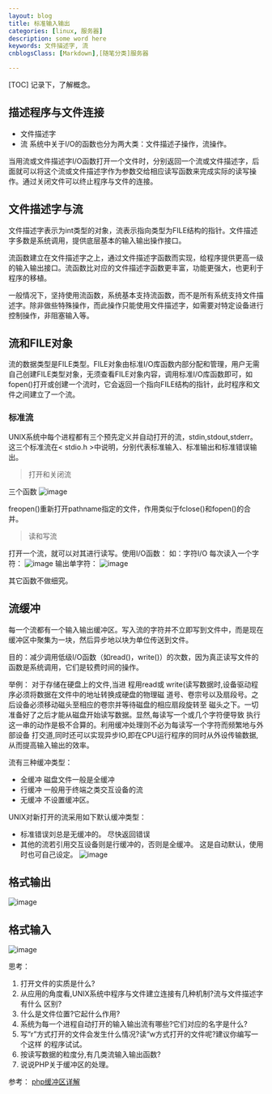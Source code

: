```yaml
---
layout: blog
title: 标准输入输出
categories: [linux, 服务器]
description: some word here
keywords: 文件描述字, 流
cnblogsClass: [Markdown],[随笔分类]服务器

---
```


[TOC]
记录下，了解概念。
## 描述程序与文件连接
- 文件描述字
- 流
系统中关于I/O的函数也分为两大类：文件描述子操作，流操作。

当用流或文件描述字I/O函数打开一个文件时，分别返回一个流或文件描述字，后面就可以将这个流或文件描述字作为参数交给相应读写函数来完成实际的读写操作。通过关闭文件可以终止程序与文件的连接。

## 文件描述字与流
文件描述字表示为int类型的对象，流表示指向类型为FILE结构的指针。文件描述字多数是系统调用，提供底层基本的输入输出操作接口。

流函数建立在文件描述字之上，通过文件描述字函数而实现，给程序提供更高一级的输入输出接口。流函数比对应的文件描述字函数更丰富，功能更强大，也更利于程序的移植。

一般情况下，坚持使用流函数，系统基本支持流函数，而不是所有系统支持文件描述字。除非做些特殊操作，而此操作只能使用文件描述字，如需要对特定设备进行控制操作，非阻塞输入等。

## 流和FILE对象
流的数据类型是FILE类型。FILE对象由标准I/O库函数内部分配和管理，用户无需自己创建FILE类型对象，无须查看FILE对象内容，调用标准I/O库函数即可，如fopen()打开或创建一个流时，它会返回一个指向FILE结构的指针，此时程序和文件之间建立了一个流。

### 标准流
UNIX系统中每个进程都有三个预先定义并自动打开的流，stdin,stdout,stderr。这三个标准流在< stdio.h >中说明，分别代表标准输入、标准输出和标准错误输出。

> 打开和关闭流

三个函数
![image](https://note.youdao.com/yws/res/42707/WEBRESOURCE2ab8a30c5322aa9de14d2070d5cf9bd4)

freopen()重新打开pathname指定的文件，作用类似于fclose()和fopen()的合并。

> 读和写流

打开一个流，就可以对其进行读写。使用I/O函数：
如：字符I/O
每次读入一个字符：
![image](https://note.youdao.com/yws/res/42725/WEBRESOURCE630a678743526d5c930abd495602167a)
输出单字符：
![image](https://note.youdao.com/yws/res/42735/WEBRESOURCEbdad376541034e584d5e1522700cfac2)

其它函数不做细究。

## 流缓冲
每一个流都有一个输入输出缓冲区。写入流的字符并不立即写到文件中，而是现在缓冲区中聚集为一块，然后异步地以块为单位传送到文件。

目的：减少调用低级I/O函数（如read()，write()）的次数，因为真正读写文件的函数是系统调用，它们是较费时间的操作。

举例：
对于存储在硬盘上的文件,当进
程用read或 write(读写数据时,设备驱动程序必须将数据在文件中的地址转换成硬盘的物理磁
道号、卷宗号以及扇段号。之后设备必须移动磁头至相应的卷宗并等待磁盘的相应扇段旋转至
磁头之下。一切准备好了之后才能从磁盘开始读写数据。显然,每读写一个或几个字符便导致
执行这一串的动作是极不合算的。利用缓冲处理则不必为每读写一个字符而频繁地与外部设备
打交道,同时还可以实现异步IO,即在CPU运行程序的同时从外设传输数据,从而提高输入输出的效率。

流有三种缓冲类型：
- 全缓冲  磁盘文件一般是全缓冲
- 行缓冲  一般用于终端之类交互设备的流
- 无缓冲  不设置缓冲区。

UNIX对新打开的流采用如下默认缓冲类型：
- 标准错误刘总是无缓冲的。   尽快返回错误
- 其他的流若引用交互设备则是行缓冲的，否则是全缓冲。
这是自动默认，使用时也可自己设定。
![image](https://note.youdao.com/yws/res/42801/WEBRESOURCEa41493d4da93347314cbf40f4ada390a)

## 格式输出
![image](https://note.youdao.com/yws/res/42809/WEBRESOURCE5219afbfa5edca10791945265dc79f50)

## 格式输入
![image](https://note.youdao.com/yws/res/42814/WEBRESOURCE4e337d11e79bc745c21d037611e23167)

思考：
1. 打开文件的实质是什么?
2. 从应用的角度看,UNIX系统中程序与文件建立连接有几种机制?流与文件描述字有什么
区别?
3. 什么是文件位置?它起什么作用?
4. 系统为每一个进程自动打开的输入输出流有哪些?它们对应的名字是什么?
5. 写“r”方式打开的文件会发生什么情况?读“w方式打开的文件呢?建议你编写一个这样
的程序试试。
6. 按读写数据的粒度分,有几类流输入输出函数?
7. 说说PHP关于缓冲区的处理。

参考：
[php缓冲区详解](https://www.cnblogs.com/lq527/p/6228885.html)
